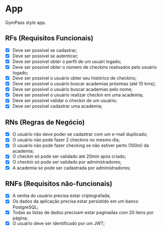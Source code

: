 # App

GymPass style app.

## RFs (Requisitos Funcionais)

- [x] Deve ser possível se cadastrar;
- [x] Deve ser possível se autenticar;
- [x] Deve ser possível obter o perfil de um usuári logado;
- [x] Deve ser possível obter o número de checkins realisados pelo usuário logado;
- [x] Deve ser possível o usuário obter seu histórico de checkins;
- [x] Deve ser possível o usuário buscar academias próximas (até 10 kms);
- [x] Deve ser possível o usuário buscar academias pelo nome;
- [x] Deve ser possível o usuário realizar checkin em uma academia;
- [x] Deve ser possível validar o checkin de um usuário;
- [x] Deve ser possível cadastrar uma academia;

## RNs (Regras de Negócio)

- [x] O usuário não deve poder se cadastrar com um e-mail duplicado;
- [x] O usuário não pode fazer 2 checkins no mesmo dia;
- [x] O usuário não pode fazer checking se não estiver perto (100m) da academia;
- [x] O checkin só pode ser validado até 20min após criado;
- [x] O checkin só pode ser validado por administradores;
- [x] A academia só pode ser cadastrada por administradores;

## RNFs (Requisitos não-funcionais)

- [x] A senha do usuário precisa estar criptografada;
- [x] Os dados da aplicação precisa estar persistido em um banco PostgreSQL;
- [x] Todas as listas de dados precisam estar paginadas com 20 itens por página;
- [x] O usuário deve ser identificado por um JWT;
